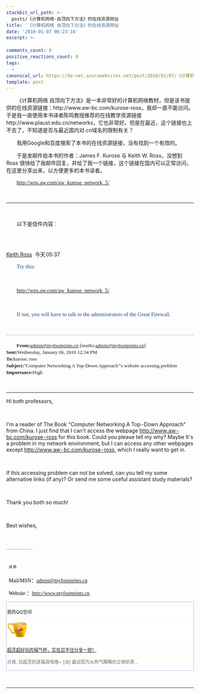 ```yaml
---
stackbit_url_path: >-
  posts/《计算机网络-自顶向下方法》的在线资源网址
title: '《计算机网络 自顶向下方法》的在线资源网址'
date: '2010-01-07 06:23:16'
excerpt: >-
  
comments_count: 0
positive_reactions_count: 0
tags: 
  - 
canonical_url: https://be-net.azurewebsites.net/post/2010/01/07/《计算机网络-自顶向下方法》的在线资源网址
template: post
---
```

<div style="text-indent: 2em;"><p>《计算机网络 自顶向下方法》是一本非常好的计算机网络教材，但是该书提供的在线资源链接：http://www.aw-bc.com/kurose-ross，我却一直不能访问。于是我一直使用本书译者陈鸣教授推荐的在线教学资源链接 http://www.plaust.edu.cn/networks，它也非常好。但是在最近，这个链接也上不去了，不知道是否与最近国内对.cn域名的限制有关？</p><p>我用Google和百度搜索了本书的在线资源链接，没有找到一个有效的。</p><p>于是发邮件给本书的作者：James F. Kurose 与 Keith W. Ross，没想到 Ross 很快给了我邮件回复，并给了我一个链接，这个链接在国内可以正常访问，在这里分享出来，以方便更多的本书读者。</p><p><span style="FONT-FAMILY: 'Calibri','sans-serif'; COLOR: #1f497d; FONT-SIZE: 11pt"><a href="http://wps.aw.com/aw_kurose_network_5/" target="_blank" swaped="true">http://wps.aw.com/aw_kurose_network_5/</a></span></p><p>&nbsp;</p><hr><p>&nbsp;</p><p>以下是信件内容：</p><p>&nbsp;</p><div id="from_area_ZC1707OesBYXGsQrWgL0z2Om1R6A49" class="graytext nowrap qm_dispname "><div class="qm_right ">&nbsp;</div><a class="green bold b_size" title="单独回复给 Keith Ross" onclick="QMConvMail.operSingleMail('ZC1707OesBYXGsQrWgL0z2Om1R6A49','reply');return false;" href="javascript:;">Keith Ross</a>&nbsp; 今天<span style="FONT-SIZE: 6px">&nbsp;</span>05:37</div><div class="qm_margin_left"><div id="mail_main_ZC1707OesBYXGsQrWgL0z2Om1R6A49"><div style="DISPLAY: none" id="msg_ZC1707OesBYXGsQrWgL0z2Om1R6A49"><div class="qm_converstaion_moreoption"><a class="qm_right" onclick="QMConvMail.operSingleMail(&quot;ZC1707OesBYXGsQrWgL0z2Om1R6A49&quot;,&quot;nwin_read&quot;);return false;" href="javascript:">完整读信模式</a><div><span class="graytext">主　题：</span>RE: "Computer Networking A Top-Down  Approach"'s website accessing problem</div><div><span class="graytext">发件人：</span><span class="grn bold">Keith Ross</span>  <span class="tcolor">&lt;ross@poly.edu&gt;</span> <a title="将此发件人添加至黑名单，以后将不再收到来自该地址的邮件。" onclick="QMConvMail.doReject(true,'ZC1707OesBYXGsQrWgL0z2Om1R6A49');return false" href="javascript:;">拒收</a> <a style="DISPLAY: none" id="sendInfoName" href="http://m314.mail.qq.com/cgi-bin/addr_detail?sid=-AbhFVsnZlEUHhxX&amp;AddrID=6&amp;category=common">查看发件人信息</a></div><div><span class="graytext">时　间：</span>今天<span style="FONT-SIZE: 6px">&nbsp;</span>05:37</div><div style="MARGIN: -2px 0px 4px -1px"><table border="0" cellspacing="0" cellpadding="0" width="100%">    <tbody>        <tr>            <td style="PADDING-BOTTOM: 0px; PADDING-LEFT: 1px; PADDING-RIGHT: 0px; PADDING-TOP: 3px" class="graytext" valign="top" width="1%" nowrap=""><span class="nowrap">收件人：</span></td>            <td style="LINE-HEIGHT: 18px" valign="top" width="99%"><span style="WHITE-SPACE: nowrap">jie.tian <b class="tcolor">&lt;jie.tian@myfootprints.cn&gt;</b></span><span class="graytext">;</span> <span style="WHITE-SPACE: nowrap">'kurose' <b class="tcolor">&lt;kurose@cs.umass.edu&gt;</b></span></td>        </tr>    </tbody></table></div><div style="MARGIN: 0px 0px 4px -1px; DISPLAY: none"><table cellspacing="0" cellpadding="0" width="100%">    <tbody>        <tr>            <td style="PADDING-BOTTOM: 0px; PADDING-LEFT: 1px; PADDING-RIGHT: 0px; PADDING-TOP: 3px" class="graytext" valign="top" width="1%" nowrap=""><span class="nowrap">抄　送：</span></td>            <td style="LINE-HEIGHT: 18px" valign="top" width="99%">&nbsp;</td>        </tr>    </tbody></table></div><div style="BORDER-RIGHT-WIDTH: 0px; MARGIN-BOTTOM: 0px; BORDER-TOP-WIDTH: 1px; BORDER-BOTTOM-WIDTH: 0px; BORDER-LEFT-WIDTH: 0px; PADDING-TOP: 5px" class="bd_gray"><span class="graytext" title="">邮件处理：</span>已于 2010年1月7日(星期四) 下午2:22  回复了此邮件</div></div></div><div style="PADDING-BOTTOM: 6px; PADDING-LEFT: 8px; PADDING-RIGHT: 0px; DISPLAY: none; PADDING-TOP: 6px" id="remarkcontainerZC1707OesBYXGsQrWgL0z2Om1R6A49" class="qm_conversation_showmemo_div "><div><div style="MARGIN-TOP: 3px" class="graytext qm_left">备　注：</div><div style="WIDTH: 475px; DISPLAY: none; MARGIN-LEFT: 45px" id="remarkreadZC1707OesBYXGsQrWgL0z2Om1R6A49"><div style="PADDING-BOTTOM: 5px; MIN-HEIGHT: 42px; PADDING-LEFT: 5px; PADDING-RIGHT: 5px; HEIGHT: 44px; FONT-SIZE: 14px; PADDING-TOP: 5px" id="remarkContentZC1707OesBYXGsQrWgL0z2Om1R6A49" class="remarksContent qm_memobg" title="点击编辑" onclick="return QMRemark.modify('ZC1707OesBYXGsQrWgL0z2Om1R6A49');">&nbsp;</div><div style="MARGIN-TOP: 4px"><a onclick="return QMRemark.modify('ZC1707OesBYXGsQrWgL0z2Om1R6A49');" href="javascript:;">编辑</a>&nbsp;&nbsp;<a onclick="return QMRemark.del('ZC1707OesBYXGsQrWgL0z2Om1R6A49');" href="javascript:;">删除</a></div></div><div style="DISPLAY: none; MARGIN-LEFT: 45px" id="remarkwriteZC1707OesBYXGsQrWgL0z2Om1R6A49" class="remarkModify"><textarea onblur="QMRemark.blur('ZC1707OesBYXGsQrWgL0z2Om1R6A49');" style="PADDING-BOTTOM: 3px; MARGIN: 0px 0px 3px; MIN-HEIGHT: 42px; PADDING-LEFT: 3px; WIDTH: 475px; PADDING-RIGHT: 3px; HEIGHT: 44px; COLOR: #a0a0a0; FONT-SIZE: 14px; OVERFLOW: visible; PADDING-TOP: 3px" id="remarktextZC1707OesBYXGsQrWgL0z2Om1R6A49" class="qm_txt" onfocus="QMRemark.focus('ZC1707OesBYXGsQrWgL0z2Om1R6A49');" name="remarkinputZC1707OesBYXGsQrWgL0z2Om1R6A49">请在此输入备注...</textarea><div style="MARGIN-LEFT: 6px"><input id="remarksaveZC1707OesBYXGsQrWgL0z2Om1R6A49" class="qm_btn wd2" onclick="return QMRemark.save('ZC1707OesBYXGsQrWgL0z2Om1R6A49');" value="保存" type="button" name="remarkinputZC1707OesBYXGsQrWgL0z2Om1R6A49">&nbsp;&nbsp;<a id="remarkdelZC1707OesBYXGsQrWgL0z2Om1R6A49" onclick="return QMRemark.modify('ZC1707OesBYXGsQrWgL0z2Om1R6A49',1);" name="remarkinputZC1707OesBYXGsQrWgL0z2Om1R6A49">取消</a></div></div></div></div><div id="content_ZC1707OesBYXGsQrWgL0z2Om1R6A49" class="qm_bigsize qm_converstaion_body" onclick="preSwapLink(event, 'spam');"><style type="text/css"></style><div class="Section1"><p class="MsoNormal"><span style="FONT-FAMILY: 'Calibri','sans-serif'; COLOR: #1f497d; FONT-SIZE: 11pt">Try  this:<o:p></o:p></span></p><p class="MsoNormal"><span style="FONT-FAMILY: 'Calibri','sans-serif'; COLOR: #1f497d; FONT-SIZE: 11pt"><o:p></o:p>&nbsp;</span></p><p class="MsoNormal"><span style="FONT-FAMILY: 'Calibri','sans-serif'; COLOR: #1f497d; FONT-SIZE: 11pt"><a href="http://wps.aw.com/aw_kurose_network_5/" target="_blank" swaped="true">http://wps.aw.com/aw_kurose_network_5/</a><o:p></o:p></span></p><p class="MsoNormal"><span style="FONT-FAMILY: 'Calibri','sans-serif'; COLOR: #1f497d; FONT-SIZE: 11pt"><o:p></o:p>&nbsp;</span></p><p class="MsoNormal"><span style="FONT-FAMILY: 'Calibri','sans-serif'; COLOR: #1f497d; FONT-SIZE: 11pt">If  not, you will have to talk to the administrators of the Great Firewall.  <o:p></o:p></span></p><p class="MsoNormal"><span style="FONT-FAMILY: 'Calibri','sans-serif'; COLOR: #1f497d; FONT-SIZE: 11pt"><o:p></o:p>&nbsp;</span></p><div style="BORDER-BOTTOM: medium none; BORDER-LEFT: medium none; PADDING-BOTTOM: 0in; PADDING-LEFT: 0in; PADDING-RIGHT: 0in; BORDER-TOP: #b5c4df 1pt solid; BORDER-RIGHT: medium none; PADDING-TOP: 3pt"><p class="MsoNormal"><b><span style="FONT-FAMILY: 'Tahoma','sans-serif'; FONT-SIZE: 10pt">From:</span></b><span style="FONT-FAMILY: 'Tahoma','sans-serif'; FONT-SIZE: 10pt"><a target="_blank" swaped="true" href="mailto:admin@myfootprints.cn">admin@myf<wbr>ootprints.cn</a> [mailto:<a target="_blank" swaped="true" href="mailto:admin@myfootprints.cn">admin@myf<wbr>ootprints.cn</a>] <br><b>Sent:</b>Wednesday,  January 06, 2010 12:34 PM<br><b>To:</b>kurose; ross<br><b>Subject:</b>"Computer  Networking A Top-Down Approach"'s website accessing  problem<br><b>Importance:</b>High<o:p></o:p></span></p></div><p class="MsoNormal"><o:p></o:p>&nbsp;</p><div><div align="center"><table style="WIDTH: 100%" class="MsoNormalTable" border="0" cellspacing="0" cellpadding="0" width="100%">    <tbody>        <tr>            <td style="PADDING-BOTTOM: 0in; PADDING-LEFT: 0in; PADDING-RIGHT: 0in; PADDING-TOP: 0in" id="QQMAILSTATIONERY" valign="top">            <div>            <p class="MsoNormal">Hi both professors,<o:p></o:p></p>            </div>            <div>            <p class="MsoNormal"><o:p></o:p>&nbsp;</p>            </div>            <div>            <p class="MsoNormal">I'm a reader of The Book "Computer Networking A Top-Down  Approach" from China. I just find that I can't access the webpage <a href="http://www.aw-bc.com/kurose-ross" target="_blank" swaped="true">http://www.a<wbr>w-bc.com/kur<wbr>ose-ross</a> for this book.  Could you please tell my why? Maybe It's a problem in my network environment,  but I can access any other webpages except <a href="http://www.aw-bc.com/kurose-ross," target="_blank" swaped="true">http://www.a<wbr>w-bc.com/kur<wbr>ose-ross,</a> which I really  want to get in.<o:p></o:p></p>            </div>            <div>            <p class="MsoNormal"><o:p></o:p>&nbsp;</p>            </div>            <div>            <p class="MsoNormal">If this accessing problem can not be solved, can you tell my  some alternative links (if any)? Or send me some useful assistant study  materials?<o:p></o:p></p>            </div>            <div>            <p class="MsoNormal"><o:p></o:p>&nbsp;</p>            </div>            <div>            <p class="MsoNormal">Thank you both so much!<o:p></o:p></p>            </div>            <div>            <p class="MsoNormal"><o:p></o:p>&nbsp;</p>            </div>            <div>            <p class="MsoNormal">Best wishes,<o:p></o:p></p>            </div>            <div>            <p class="MsoNormal"><o:p></o:p>&nbsp;</p>            </div>            <div>            <div>            <p class="MsoNormal"><span style="FONT-FAMILY: 'Arial Narrow','sans-serif'; COLOR: #909090; FONT-SIZE: 9pt">------------------</span></p>            <p class="MsoNormal"><span style="FONT-FAMILY: 'Arial Narrow','sans-serif'; COLOR: #909090; FONT-SIZE: 9pt"><o:p></o:p></span></p>            </div>            <div>            <div>            <p style="TEXT-INDENT: -0.25in; MARGIN-BOTTOM: 7.5pt; MARGIN-LEFT: 3.75pt; MARGIN-RIGHT: 3.75pt; mso-margin-top-alt: 7.5pt; mso-list: l0 level1 lfo1" class="MsoNormal"><span style="FONT-FAMILY: Symbol; COLOR: black; FONT-SIZE: 10pt"><span style="mso-list: Ignore">·<span style="FONT: 7pt 'Times New Roman'">&nbsp;&nbsp; &nbsp; &nbsp; &nbsp; </span><span style="font-size: xx-large; "><span style="font: normal normal normal 7pt/normal 'Times New Roman'; ">涂 鸦</span></span></span></span></p>            <p style="TEXT-INDENT: -0.25in; MARGIN-LEFT: 3.75pt; MARGIN-RIGHT: 3.75pt; mso-margin-top-alt: auto; mso-list: l0 level1 lfo1; mso-margin-bottom-alt: auto" class="MsoNormal"><span style="FONT-FAMILY: Symbol; COLOR: black; FONT-SIZE: 10pt"><span style="mso-list: Ignore">·<span style="FONT: 7pt 'Times New Roman'">&nbsp;&nbsp;&nbsp;&nbsp;&nbsp;&nbsp;&nbsp;&nbsp;  </span></span></span><span style="FONT-FAMILY: 'Verdana','sans-serif'; COLOR: black; FONT-SIZE: 10.5pt">Mail/MSN</span><span style="COLOR: black; FONT-SIZE: 10.5pt" lang="ZH-CN">：</span><span style="FONT-FAMILY: 'Verdana','sans-serif'; COLOR: black; FONT-SIZE: 10.5pt"><a target="_blank" swaped="true" href="mailto:admin@myfootprints.cn">admin@myfootprints.cn</a><o:p></o:p></span></p>            <p style="TEXT-INDENT: -0.25in; MARGIN-LEFT: 3.75pt; MARGIN-RIGHT: 3.75pt; mso-margin-top-alt: auto; mso-list: l0 level1 lfo1; mso-margin-bottom-alt: auto" class="MsoNormal"><span style="FONT-FAMILY: Symbol; COLOR: black; FONT-SIZE: 10pt"><span style="mso-list: Ignore">·<span style="FONT: 7pt 'Times New Roman'">&nbsp;&nbsp;&nbsp;&nbsp;&nbsp;&nbsp;&nbsp;&nbsp;  </span></span></span><span style="FONT-FAMILY: 'Verdana','sans-serif'; COLOR: black; FONT-SIZE: 10.5pt">Website  </span><span style="COLOR: black; FONT-SIZE: 10.5pt" lang="ZH-CN">：</span><span style="FONT-FAMILY: 'Verdana','sans-serif'; COLOR: black; FONT-SIZE: 10.5pt"><a href="http://www.myfootprints.cn/" target="_blank" swaped="true">http://www.myfootprints.cn</a><a href="http://www.myfootprints.cn/" target="_blank" swaped="true"><span style="TEXT-DECORATION: none"><img id="_x0000_i1026" border="0" src="https://raw.githubusercontent.com/Jeff-Tian/blogengine.net/master/Source/BlogEngine/BlogEngine.NET/App_Data/files/image_372.png" ow="16" alt=""></span></a><o:p></o:p></span></p>            </div>            </div>            </div>            <div>            <div style="BORDER-BOTTOM: #a7c5e2 1pt solid; BORDER-LEFT: #a7c5e2 1pt solid; PADDING-BOTTOM: 0in; MARGIN-TOP: 4.5pt; PADDING-LEFT: 1pt; PADDING-RIGHT: 1pt; BACKGROUND-POSITION: 100% 100%; BORDER-TOP: #a7c5e2 1pt solid; BORDER-RIGHT: #a7c5e2 1pt solid; PADDING-TOP: 1pt" name="qzone">            <div>            <p style="LINE-HEIGHT: 14.25pt; BACKGROUND: white" class="MsoNormal"><span style="FONT-SIZE: 9pt" lang="ZH-CN">我的</span><span style="FONT-SIZE: 9pt">QQ<span lang="ZH-CN">空间</span><o:p></o:p></span></p>            </div>            <p style="LINE-HEIGHT: 14.25pt; BACKGROUND: white" class="MsoNormal"><span style="FONT-SIZE: 9pt"><img id="_x0000_i1027" border="0" src="https://raw.githubusercontent.com/Jeff-Tian/blogengine.net/master/Source/BlogEngine/BlogEngine.NET/App_Data/files/image_373.png" ow="58" alt=""><o:p></o:p></span></p>            <div>            <p style="LINE-HEIGHT: 14.25pt; BACKGROUND: white; WORD-BREAK: break-all" class="MsoNormal"><a name="_QQMAIL_QZONESIGN_" target="_blank" swaped="true"></a><a href="http://37179130.qzone.qq.com/blog/1262270569" target="_blank" swaped="true"><span style="FONT-SIZE: 9pt" lang="ZH-CN">超灵超好玩的福气杯，实在忍不住分享一把！</span></a><span style="FONT-SIZE: 9pt"><o:p></o:p></span></p>            <div style="MARGIN-TOP: 3pt">            <p style="LINE-HEIGHT: 12pt; BACKGROUND: white; WORD-BREAK: break-all" class="MsoNormal"><span style="COLOR: #666666; FONT-SIZE: 9pt" lang="ZH-CN">点我</span><span style="COLOR: #666666; FONT-SIZE: 9pt">, <span lang="ZH-CN">玩超灵的送福游戏咯</span>~ [/B] <span lang="ZH-CN">最近因为从热气腾腾的立顿奶茶</span>...<o:p></o:p></span></p>            </div>            </div>            </div>            </div>            <div>            <p class="MsoNormal">&nbsp;</p>            </div>            </td>        </tr>    </tbody></table></div></div></div></div></div></div><p>&nbsp;</p><p><span style="FONT-FAMILY: 'Calibri','sans-serif'; COLOR: #1f497d; FONT-SIZE: 11pt"><o:p></o:p></span></p></div><p>&nbsp;</p>